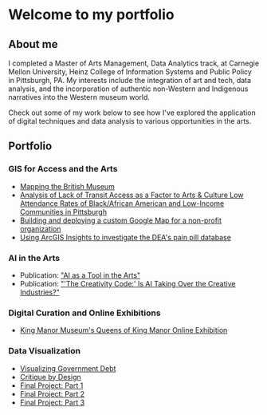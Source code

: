 # Welcome to my portfolio

## About me

I completed a Master of Arts Management, Data Analytics track, at Carnegie Mellon University, Heinz College of Information Systems and Public Policy in Pittsburgh, PA. My interests include the integration of art and tech, data analysis, and the incorporation of authentic non-Western and Indigenous narratives into the Western museum world.

Check out some of my work below to see how I've explored the application of digital techniques and data analysis to various opportunities in the arts.


## Portfolio

### GIS for Access and the Arts

 - [Mapping the British Museum](mappingthebritishmuseum.md)
 - [Analysis of Lack of Transit Access as a Factor to Arts & Culture Low Attendance Rates of Black/African American and Low-Income Communities in Pittsburgh](project1.md)
 - [Building and deploying a custom Google Map for a non-profit organization](assignment1.md)
 - [Using ArcGIS Insights to investigate the DEA's pain pill database](DEApainpilldatabase.md)

### AI in the Arts
 - Publication: ["AI as a Tool in the Arts"](https://amt-lab.org/blog/2020/1/ai-as-a-tool-in-the-arts?rq=Jamila)
 - Publication: ["'The Creativity Code:' Is AI Taking Over the Creative Industries?"](https://amt-lab.org/reviews/2019/11/the-creativity-code-is-ai-taking-over-creative-industries?rq=Jamila)

### Digital Curation and Online Exhibitions
- [King Manor Museum's Queens of King Manor Online Exhibition](https://www.kingmanor.org/queens-of-king-manor)


### Data Visualization
 - [Visualizing Government Debt](https://jamijoj.github.io/jamila-portfolio/dataviz2.html)
 - [Critique by Design](dataviz3&4.md)
 - [Final Project: Part 1](finalpart1.md)
 - [Final Project: Part 2](finalpart2.md)
 - [Final Project: Part 3](finalpart3.md)
